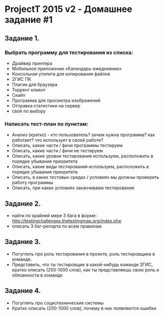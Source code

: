 # ProjectT 2015 v2 - Домашнее задание #1
## Задание 1.
### Выбрать программу для тестирования из списка:
- Драйвер принтера
- Мобильное приложение «Календарь-ежедневник»
- Консольная утилита для копирования файлов
- 2ГИС ПК
- Плагин для браузера 
- Торрент клиент
- Скайп
- Программа для просмотра изображений
- Отправка статистики на сервер
- своё по выбору
### Написать тест-план по пунктам:
- Анализ (кратко) - кто пользователь? зачем нужна программа? как работает? что использует в своей работе?
- Описать, какие части / фичи программы тестируем
- Описать, какие части / фичи не тестируем
- Описать, какие уровни тестирования используем, расположить в порядке убывания приоритета
- Описать, какие виды тестирования используем, расположить в порядке убывания приоритета
- Описать, в каких тестовых средах / условиях мы должны проверить работу программы
- Описать, при каких условиях заканчиваем тестирование

## Задание 2.
- найти по крайней мере 3 бага в форме: http://testingchallenges.thetestingmap.org/index.php
- описать 3 баг-репорта по всем правилам

## Задание 3.
- Погуглить про роль тестирования в проекте, роль тестировщика в команде. 
- Представить, что ты тестировщик в какой-нибудь команде 2ГИС, кратко описать (200-1000 слов), как ты представляешь свою роль и обязанности в команде 

## Задание 4.
- Погуглить про социотехнические системы
- Кратко описать (200-1000 слов), почему в них появляются ошибки
